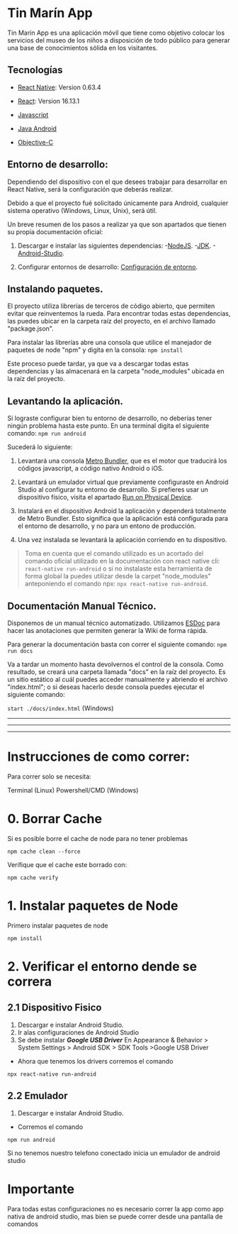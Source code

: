 # Tin Marín App

Tin Marín App es una aplicación móvil que tiene como objetivo colocar los servicios del museo de los niños a disposición de todo público para generar una base de conocimientos sólida en los visitantes.

## Tecnologías

- [React Native](https://reactnative.dev/): Version 0.63.4

- [React](https://reactjs.org/): Version 16.13.1

- [Javascript](https://www.javascript.com/)

- [Java Android](https://developer.android.com/)

- [Objective-C](https://developer.apple.com/library/archive/documentation/Cocoa/Conceptual/ProgrammingWithObjectiveC/Introduction/Introduction.html)

## Entorno de desarrollo:

Dependiendo del dispositivo con el que desees trabajar para desarrollar en React Native, será la configuración que deberás realizar.

Debido a que el proyecto fué solicitado únicamente para Android, cualquier sistema operativo (Windows, Linux, Unix), será útil.

Un breve resumen de los pasos a realizar ya que son apartados que tienen su propia documentación oficial:

1. Descargar e instalar las siguientes dependencias: -[NodeJS](https://nodejs.org/en/download/). -[JDK](https://www.oracle.com/java/technologies/javase/javase-jdk8-downloads.html). -[Android-Studio](https://developer.android.com/studio).

2. Configurar entornos de desarrollo: [Configuración de entorno](https://reactnative.dev/docs/environment-setup).

## Instalando paquetes.

El proyecto utiliza librerías de terceros de código abierto, que permiten evitar que reinventemos la rueda. Para encontrar todas estas dependencias, las puedes ubicar en la carpeta raíz del proyecto, en el archivo llamado "package.json".

Para instalar las librerías abre una consola que utilice el manejador de paquetes de node "npm" y digita en la consola: `npm install`

Este proceso puede tardar, ya que va a descargar todas estas dependencias y las almacenará en la carpeta "node_modules" ubicada en la raíz del proyecto.

## Levantando la aplicación.

Si lograste configurar bien tu entorno de desarrollo, no deberías tener ningún problema hasta este punto. En una terminal digita el siguiente comando: `npm run android`

Sucederá lo siguiente:

1. Levantará una consola [Metro Bundler](https://reactnative.dev/docs/_getting-started-macos-ios#step-1-start-metro), que es el motor que traducirá los códigos javascript, a código nativo Android o iOS.

2. Levantará un emulador virtual que previamente configuraste en Android Studio al configurar tu entorno de desarrollo. Si prefieres usar un dispositivo físico, visita el apartado [Run on Physical Device](https://reactnative.dev/docs/running-on-device).

3. Instalará en el dispositivo Android la aplicación y dependerá totalmente de Metro Bundler. Esto significa que la aplicación está configurada para el entorno de desarrollo, y no para un entono de producción.

4. Una vez instalada se levantará la aplicación corriendo en tu dispositivo.

> Toma en cuenta que el comando utilizado es un acortado del comando oficial utilizado en la documentación con react native cli: `react-native run-android` o si no instalaste esta herramienta de forma global la puedes utilizar desde la carpet "node_modules" anteponiendo el comando npx: `npx react-native run-android`.

## Documentación Manual Técnico.

Disponemos de un manual técnico automatizado. Utilizamos [ESDoc](https://esdoc.org/) para hacer las anotaciones que permiten generar la Wiki de forma rápida.

Para generar la documentación basta con correr el siguiente comando: `npm run docs`

Va a tardar un momento hasta devolvernos el control de la consola. Como resultado, se creará una carpeta llamada "docs" en la raíz del proyecto. Es un sitio estático al cuál puedes acceder manualmente y abriendo el archivo "index.html"; o si deseas hacerlo desde consola puedes ejecutar el siguiente comando:

`start ./docs/index.html` (Windows)

---
---
---
# Instrucciones de como correr:

Para correr solo se necesita:

Terminal (Linux)
Powershell/CMD (Windows)

# 0. Borrar Cache

Si es posible borre el cache de node para no tener problemas

```
npm cache clean --force
```

Verifique que el cache este borrado con:

```
npm cache verify
```

# 1. Instalar paquetes de Node

Primero instalar paquetes de node 
```
npm install
```

# 2. Verificar el entorno dende se correra

## 2.1 Dispositivo Fisico

1. Descargar e instalar Android Studio.
2. Ir alas configuraciones de Android Studio 
3. Se debe instalar ***Google USB Driver*** En Appearance & Behavior > System Settings > Android SDK > SDK Tools >Google USB Driver

- Ahora que tenemos los drivers corremos el comando 

```
npx react-native run-android
```

## 2.2 Emulador

1. Descargar e instalar Android Studio.

- Corremos el comando 

```
npm run android
```
Si no tenemos nuestro telefono conectado inicia un emulador de android studio

# Importante

Para todas estas configuraciones no es necesario correr la app como app nativa de android studio, mas bien se puede correr desde una pantalla de comandos
